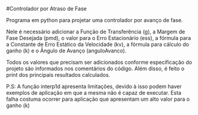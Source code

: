 #Controlador por Atraso de Fase

Programa em python para projetar uma controlador por avanço de fase.

Nele é necessário adicionar a Função de Transferência (g), a Margem de Fase Desejada (pmd), o valor para o Erro Estacionário (ess), a fórmula para a Constante de Erro Estático da Velocidade (kv), a fórmula para cálculo do ganho (k) e o Ângulo de Avanço (anguloAvanco).

Todos os valores que precisam ser adicionados conforme especificação do projeto são informados nos comentários do código. Além disso, é feito o print dos principais resultados calculados.

P.S: A função interp1d apresenta limitações, devido à isso podem haver exemplos de aplicação em que a mesma não é capaz de executar. Esta falha costuma ocorrer para aplicação que apresentam um alto valor para o ganho (k)